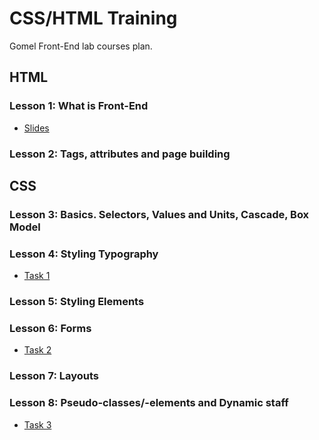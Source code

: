 # CSS/HTML Training

Gomel Front-End lab courses plan.

## __HTML__
### __Lesson 1__: What is Front-End
- [Slides](http://slides.com/diodredd/introduction-to-front-end)

### __Lesson 2__: Tags, attributes and page building
## __CSS__
### __Lesson 3__: Basics. Selectors, Values and Units, Cascade, Box Model
### __Lesson 4__: Styling Typography
- [Task 1](https://github.com/DioDread/CSS-HTML-training/blob/master/task1/description.md)

### __Lesson 5__: Styling Elements
### __Lesson 6__: Forms
- [Task 2](https://github.com/DioDread/CSS-HTML-training/blob/master/task2/description.md)

### __Lesson 7__: Layouts
### __Lesson 8__: Pseudo-classes/-elements and Dynamic staff
- [Task 3](https://github.com/DioDread/CSS-HTML-training/blob/master/task3/description.md)


